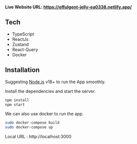 **Live Website URL:  https://effulgent-jelly-ea0338.netlify.app/**

## Tech
- TypeScript
- ReactJs
- Zustand
- React-Query
- Docker

## Installation

Suggesting [Node.js](https://nodejs.org/) v18+ to run the App smoothly.

Install the dependencies and start the server.

```sh
npm install 
npm start
```

We can also use docker to run the app. 

```sh
sudo docker-compose build
sudo docker-compose up
```

Local URL : http://localhost:3000